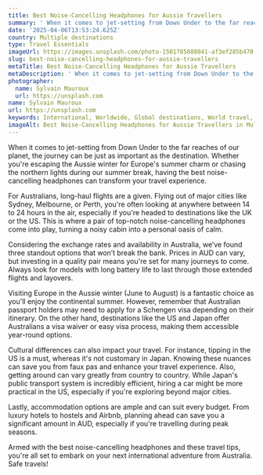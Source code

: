 ```yaml
---
title: Best Noise-Cancelling Headphones for Aussie Travellers
summary: ' When it comes to jet-setting from Down Under to the far reaches of our planet, the journey can be just as important as the destination. Whether you''r...'
date: '2025-04-06T13:53:24.625Z'
country: Multiple destinations
type: Travel Essentials
imageUrl: https://images.unsplash.com/photo-1501785888041-af3ef285b470
slug: best-noise-cancelling-headphones-for-aussie-travellers
metaTitle: Best Noise-Cancelling Headphones for Aussie Travellers
metaDescription: ' When it comes to jet-setting from Down Under to the far reaches of our planet, the journey can be just as important as the destination. Whether you''r...'
photographer:
  name: Sylvain Mauroux
  url: https://unsplash.com
name: Sylvain Mauroux
url: https://unsplash.com
keywords: International, Worldwide, Global destinations, World travel, Destinations, Places to visit, Travel guide, Vacation spots, Best places, Hidden gems, Travel tips, Must visit, Budget travel, Luxury travel, Adventure travel
imageAlt: Best Noise-Cancelling Headphones for Aussie Travellers in Multiple destinations - Travel Essentials Guide | Photo by Sylva...
---
```


When it comes to jet-setting from Down Under to the far reaches of our planet, the journey can be just as important as the destination. Whether you're escaping the Aussie winter for Europe's summer charm or chasing the northern lights during our summer break, having the best noise-cancelling headphones can transform your travel experience.

For Australians, long-haul flights are a given. Flying out of major cities like Sydney, Melbourne, or Perth, you're often looking at anywhere between 14 to 24 hours in the air, especially if you're headed to destinations like the UK or the US. This is where a pair of top-notch noise-cancelling headphones come into play, turning a noisy cabin into a personal oasis of calm.

Considering the exchange rates and availability in Australia, we’ve found three standout options that won’t break the bank. Prices in AUD can vary, but investing in a quality pair means you're set for many journeys to come. Always look for models with long battery life to last through those extended flights and layovers.

Visiting Europe in the Aussie winter (June to August) is a fantastic choice as you'll enjoy the continental summer. However, remember that Australian passport holders may need to apply for a Schengen visa depending on their itinerary. On the other hand, destinations like the US and Japan offer Australians a visa waiver or easy visa process, making them accessible year-round options.

Cultural differences can also impact your travel. For instance, tipping in the US is a must, whereas it's not customary in Japan. Knowing these nuances can save you from faux pas and enhance your travel experience. Also, getting around can vary greatly from country to country. While Japan's public transport system is incredibly efficient, hiring a car might be more practical in the US, especially if you're exploring beyond major cities.

Lastly, accommodation options are ample and can suit every budget. From luxury hotels to hostels and Airbnb, planning ahead can save you a significant amount in AUD, especially if you're travelling during peak seasons.

Armed with the best noise-cancelling headphones and these travel tips, you're all set to embark on your next international adventure from Australia. Safe travels!